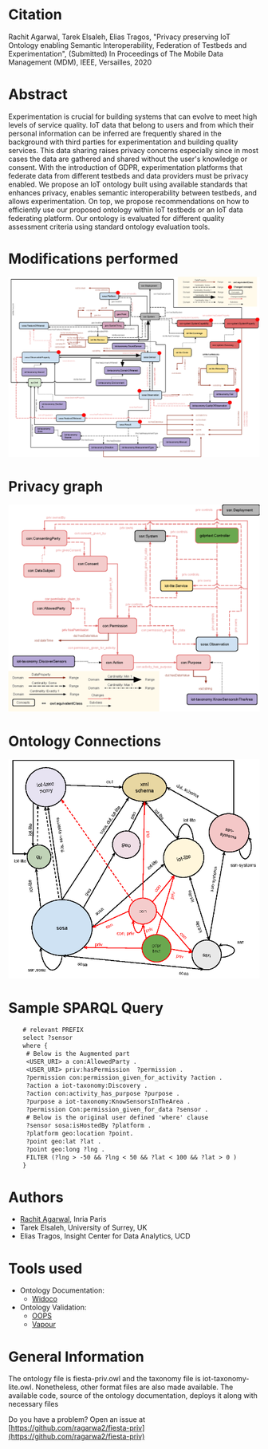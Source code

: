 Citation
========
Rachit Agarwal, Tarek Elsaleh, Elias Tragos, "Privacy preserving IoT Ontology enabling Semantic Interoperability, Federation of Testbeds and Experimentation", (Submitted) In Proceedings of The Mobile Data Management (MDM), IEEE, Versailles, 2020

Abstract
========

Experimentation is crucial for building systems that can evolve to meet high levels of service quality. IoT data that belong to users and from which their personal information can be inferred are frequently shared in the background with third parties for experimentation and building quality services. This data sharing raises privacy concerns especially since in most cases the data are gathered and shared without the user's knowledge or consent. With the introduction of GDPR, experimentation platforms that federate data from different testbeds and data providers must be privacy enabled. We propose an IoT ontology built using available standards that enhances privacy, enables semantic interoperability between testbeds, and allows experimentation. On top, we propose recommendations on how to efficiently use our proposed ontology within IoT testbeds or an IoT data federating platform. Our ontology is evaluated for different quality assessment criteria using standard ontology evaluation tools.

Modifications performed
========
![Ontology](https://github.com/ragarwa2/fiesta-priv/blob/master/ontology.png)

Privacy graph
=======
![privacy](https://github.com/ragarwa2/fiesta-priv/blob/master/privacygraph.png)

Ontology Connections 
======
![Ontology Connections](https://github.com/ragarwa2/fiesta-priv/blob/master/connections.png)


Sample SPARQL Query
===================
```sparql
	# relevant PREFIX
	select ?sensor
	where {
	 # Below is the Augmented part
	 <USER_URI> a con:AllowedParty .
	 <USER_URI> priv:hasPermission  ?permission .
	 ?permission con:permission_given_for_activity ?action .
	 ?action a iot-taxonomy:Discovery .
	 ?action con:activity_has_purpose ?purpose .
	 ?purpose a iot-taxonomy:KnowSensorsInTheArea . 
	 ?permission Con:permission_given_for_data ?sensor .
	 # Below is the original user defined 'where' clause
	 ?sensor sosa:isHostedBy ?platform .
	 ?platform geo:location ?point.
	 ?point geo:lat ?lat . 
	 ?point geo:long ?lng . 
	 FILTER (?lng > -50 && ?lng < 50 && ?lat < 100 && ?lat > 0 ) 
	}
```

Authors
=======
- [Rachit Agarwal](https://rachit.gitlab.com), Inria Paris
- Tarek Elsaleh, University of Surrey, UK
- Elias Tragos, Insight Center for Data Analytics, UCD

Tools used
==========
- Ontology Documentation: 
	- [Widoco](https://github.com/dgarijo/Widoco)
- Ontology Validation: 
	- [OOPS](http://smart-ics.ee.surrey.ac.uk/fiesta/ontology/fiesta-priv/OOPSevaluation/oopsEval.html#)
	- [Vapour](http://linkeddata.uriburner.com:8000/vapour?uri=http%3A%2F%2Fpurl.org%2Fiot%2Fontology%2Ffiesta-priv%23&acceptRdfXml=1&defaultResponse=dontmind&userAgent=#)


General Information
===================
The ontology file is fiesta-priv.owl and the taxonomy file is iot-taxonomy-lite.owl. Nonetheless, other format files are also made available. The available code, source of the ontology documentation, deploys it along with necessary files


Do you have a problem? Open an issue at [https://github.com/ragarwa2/fiesta-priv](https://github.com/ragarwa2/fiesta-priv)

